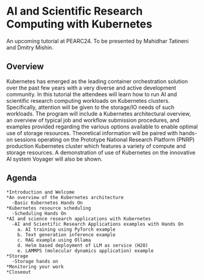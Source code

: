 # AI and Scientific Research Computing with Kubernetes

An upcoming tutorial at PEARC24.
To be presented by Mahidhar Tatineni and Dmitry Mishin.

## Overview

Kubernetes has emerged as the leading container orchestration solution over the past few years with a very diverse and active development community. In this tutorial the attendees will learn how to run AI and scientific research computing workloads on Kubernetes clusters. Specifically, attention will be given to the storage/IO needs of such workloads.  The program will include a Kubernetes architectural overview, an overview of typical job and workflow submission procedures, and examples provided regarding the various options available to enable optimal use of storage resources. Theoretical information will be paired with hands-on sessions operating on the Prototype National Research Platform (PNRP) production Kubernetes cluster which features a variety of compute and storage resources. A demonstration of use of Kubernetes on the innovative AI system Voyager will also be shown.

## Agenda

```
*Introduction and Welcome
*An overview of the Kubernetes architecture 
  -Basic Kubernetes Hands On 
*Kubernetes resource scheduling 
  -Scheduling Hands On 
*AI and science research applications with Kubernetes 
  -AI and Scientific Research Applications examples with Hands On 
    a. AI training using PyTorch example
    b. Text generation inference example
    c. RAG example using Ollama 
    d. Helm based deployment of LLM as service (H2O) 
    e. LAMMPS (molecular dynamics application) example
*Storage
  -Storage hands on
*Monitoring your work 
*Closeout

```

